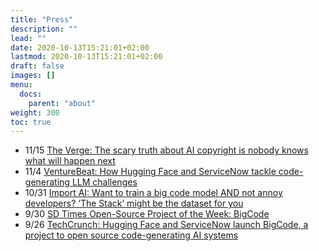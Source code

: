 ```yaml
---
title: "Press"
description: ""
lead: ""
date: 2020-10-13T15:21:01+02:00
lastmod: 2020-10-13T15:21:01+02:00
draft: false
images: []
menu:
  docs:
    parent: "about"
weight: 300
toc: true
---
```



- 11/15 [The Verge: The scary truth about AI copyright is nobody knows what will happen next](https://www.theverge.com/23444685/generative-ai-copyright-infringement-legal-fair-use-training-data)
- 11/4 [VentureBeat: How Hugging Face and ServiceNow tackle code-generating LLM challenges](https://venturebeat.com/ai/how-code-generating-ai-code-llms-is-creating-new-challenges-as-it-matures/)
- 10/31 [Import AI: Want to train a big code model AND not annoy developers? ‘The Stack’ might be the dataset for you](https://jack-clark.net/2022/10/31/import-ai-308-recursively-self-improving-lms-3-1tb-of-code-data-dall-e2-makes-alien-errors/)
- 9/30 [SD Times Open-Source Project of the Week: BigCode](https://sdtimes.com/software-development/sd-times-open-source-project-of-the-week-bigcode/)
- 9/26 [TechCrunch: Hugging Face and ServiceNow launch BigCode, a project to open source code-generating AI systems](https://techcrunch.com/2022/09/26/hugging-face-and-servicenow-launch-bigcode-a-project-to-open-source-code-generating-ai-systems/)
